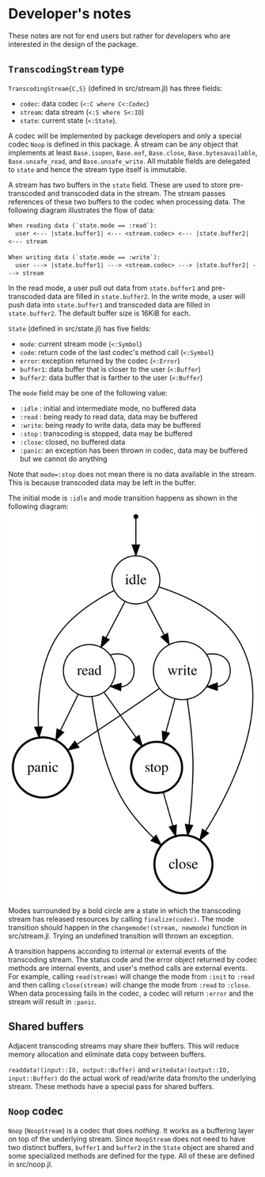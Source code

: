 Developer's notes
=================

These notes are not for end users but rather for developers who are interested
in the design of the package.


`TranscodingStream` type
------------------------

`TranscodingStream{C,S}` (defined in src/stream.jl) has three fields:
- `codec`: data codec (`<:C where C<:Codec`)
- `stream`: data stream (`<:S where S<:IO`)
- `state`: current state (`<:State`).

A codec will be implemented by package developers and only a special codec
`Noop` is defined in this package.  A stream can be any object that implements
at least `Base.isopen`, `Base.eof`, `Base.close`, `Base.bytesavailable`,
`Base.unsafe_read`, and `Base.unsafe_write`.  All mutable fields are delegated
to `state` and hence the stream type itself is immutable.

A stream has two buffers in the `state` field. These are used to store
pre-transcoded and transcoded data in the stream. The stream passes references
of these two buffers to the codec when processing data. The following diagram
illustrates the flow of data:

    When reading data (`state.mode == :read`):
      user <--- |state.buffer1| <--- <stream.codec> <--- |state.buffer2| <--- stream

    When writing data (`state.mode == :write`):
      user ---> |state.buffer1| ---> <stream.codec> ---> |state.buffer2| ---> stream

In the read mode, a user pull out data from `state.buffer1` and pre-transcoded
data are filled in `state.buffer2`. In the write mode, a user will push data
into `state.buffer1` and transcoded data are filled in `state.buffer2`. The
default buffer size is 16KiB for each.

`State` (defined in src/state.jl) has five fields:
- `mode`: current stream mode (`<:Symbol`)
- `code`: return code of the last codec's method call (`<:Symbol`)
- `error`: exception returned by the codec (`<:Error`)
- `buffer1`: data buffer that is closer to the user (`<:Buffer`)
- `buffer2`: data buffer that is farther to the user (`<:Buffer`)

The `mode` field may be one of the following value:
- `:idle` : initial and intermediate mode, no buffered data
- `:read` : being ready to read data, data may be buffered
- `:write`: being ready to write data, data may be buffered
- `:stop` : transcoding is stopped, data may be buffered
- `:close`: closed, no buffered data
- `:panic`: an exception has been thrown in codec, data may be buffered but we
            cannot do anything

Note that `mode=:stop` does not mean there is no data available in the stream.
This is because transcoded data may be left in the buffer.

The initial mode is `:idle` and mode transition happens as shown in the
following diagram:
![Mode transition](./assets/modes.svg)

Modes surrounded by a bold circle are a state in which the transcoding stream
has released resources by calling `finalize(codec)`.  The mode transition should
happen in the `changemode!(stream, newmode)` function in src/stream.jl. Trying
an undefined transition will thrown an exception.

A transition happens according to internal or external events of the transcoding
stream. The status code and the error object returned by codec methods are
internal events, and user's method calls are external events.  For example,
calling `read(stream)` will change the mode from `:init` to `:read` and then
calling `close(stream)` will change the mode from `:read` to `:close`. When data
processing fails in the codec, a codec will return `:error` and the stream will
result in `:panic`.


Shared buffers
--------------

Adjacent transcoding streams may share their buffers. This will reduce memory
allocation and eliminate data copy between buffers.

`readdata!(input::IO, output::Buffer)` and `writedata!(output::IO,
input::Buffer)` do the actual work of read/write data from/to the underlying
stream. These methods have a special pass for shared buffers.


`Noop` codec
------------

`Noop` (`NoopStream`) is a codec that does *nothing*. It works as a buffering
layer on top of the underlying stream. Since `NoopStream` does not need to have
two distinct buffers, `buffer1` and `buffer2` in the `State` object are shared
and some specialized methods are defined for the type. All of these are defined
in src/noop.jl.

